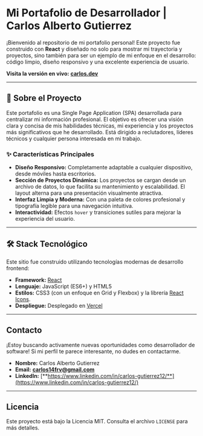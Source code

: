 # Mi Portafolio de Desarrollador | Carlos Alberto Gutierrez


¡Bienvenido al repositorio de mi portafolio personal! Este proyecto fue construido con **React** y diseñado no solo para mostrar mi trayectoria y proyectos, sino también para ser un ejemplo de mi enfoque en el desarrollo: código limpio, diseño responsivo y una excelente experiencia de usuario.

**Visita la versión en vivo:** [**carlos.dev**](https://portafolio-fjn3-enjlqkmc8-carlos-projects-8c9c2397.vercel.app) 

---

## 🚀 Sobre el Proyecto

Este portafolio es una Single Page Application (SPA) desarrollada para centralizar mi información profesional. El objetivo es ofrecer una visión clara y concisa de mis habilidades técnicas, mi experiencia y los proyectos más significativos que he desarrollado. Está dirigido a reclutadores, líderes técnicos y cualquier persona interesada en mi trabajo.

### ✨ Características Principales

*   **Diseño Responsivo:** Completamente adaptable a cualquier dispositivo, desde móviles hasta escritorios.
*   **Sección de Proyectos Dinámica:** Los proyectos se cargan desde un archivo de datos, lo que facilita su mantenimiento y escalabilidad. El layout alterna para una presentación visualmente atractiva.
*   **Interfaz Limpia y Moderna:** Con una paleta de colores profesional y tipografía legible para una navegación intuitiva.
*   **Interactividad:** Efectos `hover` y transiciones sutiles para mejorar la experiencia del usuario.

---

## 🛠️ Stack Tecnológico

Este sitio fue construido utilizando tecnologías modernas de desarrollo frontend:

*   **Framework:** [React](https://reactjs.org/)
*   **Lenguaje:** JavaScript (ES6+) y HTML5
*   **Estilos:** CSS3 (con un enfoque en Grid y Flexbox) y la librería [React Icons](https://react-icons.github.io/react-icons/).
*   **Despliegue:** Desplegado en [Vercel](https://vercel.com/)
---

##  Contacto

¡Estoy buscando activamente nuevas oportunidades como desarrollador de software! Si mi perfil te parece interesante, no dudes en contactarme.

*   **Nombre:** Carlos Alberto Gutierrez
*   **Email:** [**carlos14frv@gmail.com**](mailto:carlos14frv@gmail.com*)
*   **LinkedIn:** [**https://www.linkedin.com/in/carlos-gutierrez12/**](https://www.linkedin.com/in/carlos-gutierrez12/)

---

##  Licencia

Este proyecto está bajo la Licencia MIT. Consulta el archivo `LICENSE` para más detalles.
